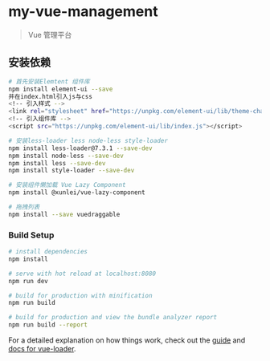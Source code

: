 # my-vue-management

> Vue 管理平台

## 安装依赖

``` bash
# 首先安装Elemtent 组件库
npm install element-ui --save
并在index.html引入js与css
<!-- 引入样式 -->
<link rel="stylesheet" href="https://unpkg.com/element-ui/lib/theme-chalk/index.css">
<!-- 引入组件库 -->
<script src="https://unpkg.com/element-ui/lib/index.js"></script>

# 安装less-loader less node-less style-loader
npm install less-loader@7.3.1 --save-dev
npm install node-less --save-dev
npm install less --save-dev
npm install style-loader --save-dev

# 安装组件懒加载 Vue Lazy Component
npm install @xunlei/vue-lazy-component

# 拖拽列表
npm install --save vuedraggable

```

### Build Setup

``` bash
# install dependencies
npm install

# serve with hot reload at localhost:8080
npm run dev

# build for production with minification
npm run build

# build for production and view the bundle analyzer report
npm run build --report
```

For a detailed explanation on how things work, check out the [guide](http://vuejs-templates.github.io/webpack/) and [docs for vue-loader](http://vuejs.github.io/vue-loader).
